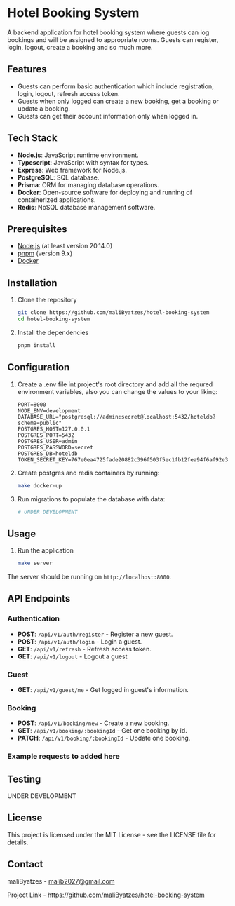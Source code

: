 # Hotel Booking System

A backend application for hotel booking system where guests can log bookings and will be assigned to
appropriate rooms. Guests can register, login, logout, create a booking and so much more.

## Features

- Guests can perform basic authentication which include registration, login, logout, refresh access token.
- Guests when only logged can create a new booking, get a booking or update a booking.
- Guests can get their account information only when logged in.

## Tech Stack

- **Node.js**: JavaScript runtime environment.
- **Typescript**: JavaScript with syntax for types.
- **Express**: Web framework for Node.js.
- **PostgreSQL**: SQL database.
- **Prisma**: ORM for managing database operations.
- **Docker**: Open-source software for deploying and running of containerized applications.
- **Redis**: NoSQL database management software.

## Prerequisites

- [Node.js](https://nodejs.org) (at least version 20.14.0)
- [pnpm](https://pnpm.io) (version 9.x)
- [Docker](https://docker.com)

## Installation

1.  Clone the repository
    ```sh
    git clone https://github.com/maliByatzes/hotel-booking-system
    cd hotel-booking-system
    ```

2.  Install the dependencies
    ```sh
    pnpm install
    ```

## Configuration

1.  Create a .env file int project's root directory and add all the requred environment
    variables, also you can change the values to your liking:
    ```env
    PORT=8000
    NODE_ENV=development
    DATABASE_URL="postgresql://admin:secret@localhost:5432/hoteldb?schema=public"
    POSTGRES_HOST=127.0.0.1
    POSTGRES_PORT=5432
    POSTGRES_USER=admin
    POSTGRES_PASSWORD=secret
    POSTGRES_DB=hoteldb
    TOKEN_SECRET_KEY=767e0ea4725fade20882c396f503f5ec1fb12fea94f6af92e300504aaf3c053fbda4cc6942a02b25db1a667bd7992c9637fd7e29aa304569d73cf13f57f9cbe1
    ```

2.  Create postgres and redis containers by running:
    ```sh
    make docker-up
    ```

3.  Run migrations to populate the database with data:
    ```sh
    # UNDER DEVELOPMENT
    ```

## Usage

1.  Run the application
    ```sh
    make server
    ```

The server should be running on `http://localhost:8000`.

## API Endpoints

### Authentication
- **POST**: `/api/v1/auth/register` - Register a new guest.
- **POST**: `/api/v1/auth/login` - Login a guest.
- **GET**: `/api/v1/refresh` - Refresh access token.
- **GET**: `/api/v1/logout` - Logout a guest

### Guest
- **GET**: `/api/v1/guest/me` - Get logged in guest's information.

### Booking
- **POST**: `/api/v1/booking/new` - Create a new booking.
- **GET**: `/api/v1/booking/:bookingId` - Get one booking by id.
- **PATCH**: `/api/v1/booking/:bookingId` - Update one booking.

### Example requests to added here

## Testing

UNDER DEVELOPMENT

## License

This project is licensed under the MIT License - see the LICENSE file for details.

## Contact

maliByatzes - malib2027@gmail.com

Project Link - https://github.com/maliByatzes/hotel-booking-system

